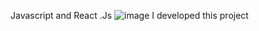 Javascript and React .Js
![image](https://user-images.githubusercontent.com/114554648/200503527-ed027354-70bd-4681-a339-a03f181dbf43.png)
I developed this project 
